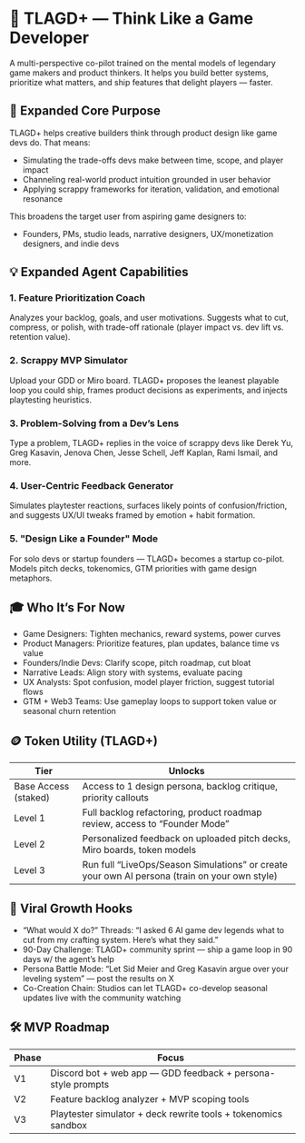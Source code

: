 # 🧠 TLAGD+ — Think Like a Game Developer
A multi-perspective co-pilot trained on the mental models of legendary game makers and product thinkers. It helps you build better systems, prioritize what matters, and ship features that delight players — faster.

## 🚀 Expanded Core Purpose
TLAGD+ helps creative builders think through product design like game devs do. That means:
- Simulating the trade-offs devs make between time, scope, and player impact
- Channeling real-world product intuition grounded in user behavior
- Applying scrappy frameworks for iteration, validation, and emotional resonance

This broadens the target user from aspiring game designers to:
- Founders, PMs, studio leads, narrative designers, UX/monetization designers, and indie devs

## 💡 Expanded Agent Capabilities
### 1. Feature Prioritization Coach
Analyzes your backlog, goals, and user motivations. Suggests what to cut, compress, or polish, with trade-off rationale (player impact vs. dev lift vs. retention value).

### 2. Scrappy MVP Simulator
Upload your GDD or Miro board. TLAGD+ proposes the leanest playable loop you could ship, frames product decisions as experiments, and injects playtesting heuristics.

### 3. Problem-Solving from a Dev’s Lens
Type a problem, TLAGD+ replies in the voice of scrappy devs like Derek Yu, Greg Kasavin, Jenova Chen, Jesse Schell, Jeff Kaplan, Rami Ismail, and more.

### 4. User-Centric Feedback Generator
Simulates playtester reactions, surfaces likely points of confusion/friction, and suggests UX/UI tweaks framed by emotion + habit formation.

### 5. "Design Like a Founder" Mode
For solo devs or startup founders — TLAGD+ becomes a startup co-pilot. Models pitch decks, tokenomics, GTM priorities with game design metaphors.

## 🎓 Who It’s For Now
- Game Designers: Tighten mechanics, reward systems, power curves
- Product Managers: Prioritize features, plan updates, balance time vs value
- Founders/Indie Devs: Clarify scope, pitch roadmap, cut bloat
- Narrative Leads: Align story with systems, evaluate pacing
- UX Analysts: Spot confusion, model player friction, suggest tutorial flows
- GTM + Web3 Teams: Use gameplay loops to support token value or seasonal churn retention

## 🪙 Token Utility (TLAGD+)
| Tier | Unlocks |
|------|---------|
| Base Access (staked) | Access to 1 design persona, backlog critique, priority callouts |
| Level 1 | Full backlog refactoring, product roadmap review, access to “Founder Mode” |
| Level 2 | Personalized feedback on uploaded pitch decks, Miro boards, token models |
| Level 3 | Run full “LiveOps/Season Simulations” or create your own AI persona (train on your own style) |

## 📣 Viral Growth Hooks
- “What would X do?” Threads: “I asked 6 AI game dev legends what to cut from my crafting system. Here’s what they said.”
- 90-Day Challenge: TLAGD+ community sprint — ship a game loop in 90 days w/ the agent’s help
- Persona Battle Mode: “Let Sid Meier and Greg Kasavin argue over your leveling system” — post the results on X
- Co-Creation Chain: Studios can let TLAGD+ co-develop seasonal updates live with the community watching

## 🛠️ MVP Roadmap
| Phase | Focus |
|-------|-------|
| V1 | Discord bot + web app — GDD feedback + persona-style prompts |
| V2 | Feature backlog analyzer + MVP scoping tools |
| V3 | Playtester simulator + deck rewrite tools + tokenomics sandbox |
